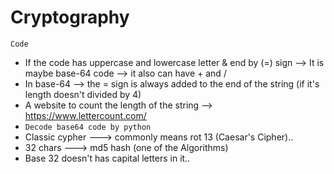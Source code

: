 # Cryptography 
 `Code`
 - If the code has uppercase and lowercase letter & end by (=) sign --> It is maybe base-64 code --> it also can have + and /
 - In base-64 --> the = sign is always added to the end of the string (if it's length doesn't divided by 4)
 - A website to count the length of the string --> https://www.lettercount.com/ 
-	`Decode base64 code by python `
-	Classic cypher ---> commonly means rot 13 (Caesar's Cipher)..
-	32 chars ---> md5 hash (one of the Algorithms)
-	Base 32 doesn't has capital letters in it..

